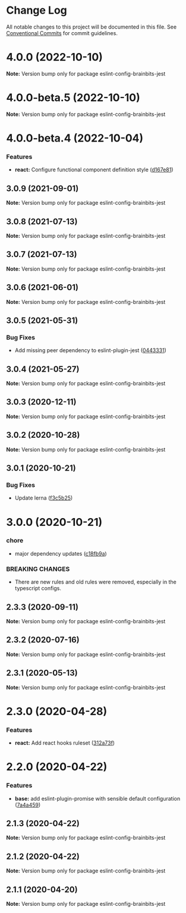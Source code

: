 # Change Log

All notable changes to this project will be documented in this file.
See [Conventional Commits](https://conventionalcommits.org) for commit guidelines.

# 4.0.0 (2022-10-10)

**Note:** Version bump only for package eslint-config-brainbits-jest





# 4.0.0-beta.5 (2022-10-10)

**Note:** Version bump only for package eslint-config-brainbits-jest





# 4.0.0-beta.4 (2022-10-04)


### Features

* **react:** Configure functional component definition style ([d167e81](https://github.com/brainbits/eslint-config-brainbits/commit/d167e81b04f14dafac47c2087e16ce60ad3a2a62))





## 3.0.9 (2021-09-01)

**Note:** Version bump only for package eslint-config-brainbits-jest





## 3.0.8 (2021-07-13)

**Note:** Version bump only for package eslint-config-brainbits-jest





## 3.0.7 (2021-07-13)

**Note:** Version bump only for package eslint-config-brainbits-jest





## 3.0.6 (2021-06-01)

**Note:** Version bump only for package eslint-config-brainbits-jest





## 3.0.5 (2021-05-31)


### Bug Fixes

* Add missing peer dependency to eslint-plugin-jest ([0443331](https://github.com/brainbits/eslint-config-brainbits/commit/0443331145e725022703e0dd94f01f2ec1ee787e))





## 3.0.4 (2021-05-27)

**Note:** Version bump only for package eslint-config-brainbits-jest





## 3.0.3 (2020-12-11)

**Note:** Version bump only for package eslint-config-brainbits-jest





## 3.0.2 (2020-10-28)

**Note:** Version bump only for package eslint-config-brainbits-jest





## 3.0.1 (2020-10-21)


### Bug Fixes

* Update lerna ([f3c5b25](https://github.com/brainbits/eslint-config-brainbits/commit/f3c5b2595ba8b1c33182447860750e60a2d7e964))





# 3.0.0 (2020-10-21)


### chore

* major dependency updates ([c18fb9a](https://github.com/brainbits/eslint-config-brainbits/commit/c18fb9a79b4e47b6623c3e3e077fa3c867a80f14))


### BREAKING CHANGES

* There are new rules and old rules were removed, especially in the typescript configs.





## 2.3.3 (2020-09-11)

**Note:** Version bump only for package eslint-config-brainbits-jest





## 2.3.2 (2020-07-16)

**Note:** Version bump only for package eslint-config-brainbits-jest





## 2.3.1 (2020-05-13)

**Note:** Version bump only for package eslint-config-brainbits-jest





# 2.3.0 (2020-04-28)


### Features

* **react:** Add react hooks ruleset ([312a73f](https://github.com/brainbits/eslint-config-brainbits/commit/312a73f16e3ed6e650c119abdcb0280d37944576))





# 2.2.0 (2020-04-22)


### Features

* **base:** add eslint-plugin-promise with sensible default configuration ([7a4a459](https://github.com/brainbits/eslint-config-brainbits/commit/7a4a4592bf670da067dacc0ec0f99b8b4d365f6c))





## 2.1.3 (2020-04-22)

**Note:** Version bump only for package eslint-config-brainbits-jest





## 2.1.2 (2020-04-22)

**Note:** Version bump only for package eslint-config-brainbits-jest





## 2.1.1 (2020-04-20)

**Note:** Version bump only for package eslint-config-brainbits-jest
